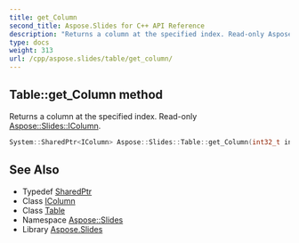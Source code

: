 ```yaml
---
title: get_Column
second_title: Aspose.Slides for C++ API Reference
description: "Returns a column at the specified index. Read-only Aspose::Slides::IColumn."
type: docs
weight: 313
url: /cpp/aspose.slides/table/get_column/
---
```

## Table::get_Column method


Returns a column at the specified index. Read-only [Aspose::Slides::IColumn](../../icolumn/).

```cpp
System::SharedPtr<IColumn> Aspose::Slides::Table::get_Column(int32_t index) override
```

## See Also

* Typedef [SharedPtr](../../../system/sharedptr/)
* Class [IColumn](../../icolumn/)
* Class [Table](../)
* Namespace [Aspose::Slides](../../)
* Library [Aspose.Slides](../../../)
